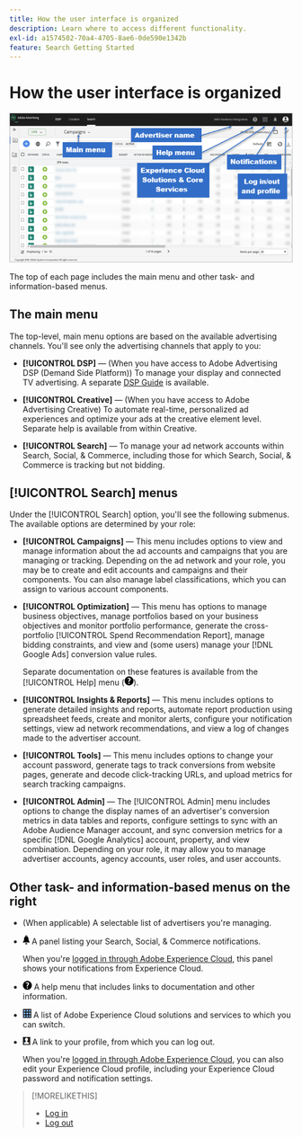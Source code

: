 ```yaml
---
title: How the user interface is organized
description: Learn where to access different functionality.
exl-id: a1574502-70a4-4705-8ae6-0de590e1342b
feature: Search Getting Started
---
```

# How the user interface is organized

![User interface](/help/search-social-commerce/assets/ui.png "User interface")

The top of each page includes the main menu and other task- and information-based menus.

## The main menu

The top-level, main menu options are based on the available advertising channels. You'll see only the advertising channels that apply to you:

* **[!UICONTROL DSP]** &mdash; (When you have access to Adobe Advertising DSP (Demand Side Platform)) To manage your display and connected TV advertising. A separate [DSP Guide](https://experienceleague.adobe.com/docs/advertising/dsp/home.html) is available.

* **[!UICONTROL Creative]** &mdash; (When you have access to Adobe Advertising Creative) To automate real-time, personalized ad experiences and optimize your ads at the creative element level. Separate help is available from within Creative.

* **[!UICONTROL Search]** &mdash; To manage your ad network accounts within Search, Social, & Commerce, including those for which Search, Social, & Commerce is tracking but not bidding.

## [!UICONTROL Search] menus

Under the [!UICONTROL Search] option, you'll see the following submenus. The available options are determined by your role:

* **[!UICONTROL Campaigns]** &mdash; This menu includes options to view and manage information about the ad accounts and campaigns that you are managing or tracking. Depending on the ad network and your role, you may be to create and edit accounts and campaigns and their components. You can also manage label classifications, which you can assign to various account components.

* **[!UICONTROL Optimization]** &mdash; This menu has options to manage business objectives, manage portfolios based on your business objectives and monitor portfolio performance, generate the cross-portfolio [!UICONTROL Spend Recommendation Report], manage bidding constraints, and view and (some users) manage your [!DNL Google Ads] conversion value rules.

  Separate documentation on these features is available from the [!UICONTROL Help] menu (![Help menu](/help/search-social-commerce/assets/help-main-menu.png "Help menu")).

* **[!UICONTROL Insights & Reports]** &mdash; This menu includes options to generate detailed insights and reports, automate report production using spreadsheet feeds, create and monitor alerts, configure your notification settings, view ad network recommendations, and view a log of changes made to the advertiser account.

* **[!UICONTROL Tools]** &mdash; This menu includes options to change your account password, generate tags to track conversions from website pages, generate and decode click-tracking URLs, and upload metrics for search tracking campaigns.

* **[!UICONTROL Admin]** &mdash; The [!UICONTROL Admin] menu includes options to change the display names of an advertiser's conversion metrics in data tables and reports, configure settings to sync with an Adobe Audience Manager account, and sync conversion metrics for a specific [!DNL Google Analytics] account, property, and view combination. Depending on your role, it may allow you to manage advertiser accounts, agency accounts, user roles, and user accounts.

## Other task- and information-based menus on the right

* (When applicable) A selectable list of advertisers you're managing.

* ![Alert notifications](/help/search-social-commerce/assets/notifications-panel.png "Alert Notifications") A panel listing your Search, Social, & Commerce notifications.

  When you're [logged in through Adobe Experience Cloud](log-in.md), this panel shows your notifications from Experience Cloud.

* ![Help menu](/help/search-social-commerce/assets/help-main-menu.png "Help menu") A help menu that includes links to documentation and other information.

* ![Solution switcher](/help/search-social-commerce/assets/menu-icon.png "Solution switcher") A list of Adobe Experience Cloud solutions and services to which you can switch.

* ![User profile](/help/search-social-commerce/assets/user-profile.png "User profile") A link to your profile, from which you can log out.

  When you're [logged in through Adobe Experience Cloud](log-in.md), you can also edit your Experience Cloud profile, including your Experience Cloud password and notification settings.

>[!MORELIKETHIS]
>
>* [Log in](log-in.md)
>* [Log out](log-out.md)
